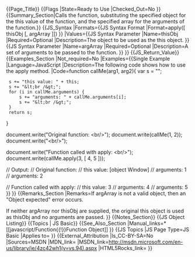 {{Page_Title}}
{{Flags
|State=Ready to Use
|Checked_Out=No
}}
{{Summary_Section|Calls the function, substituting the specified object for the this value of the function, and the specified array for the arguments of the function.}}
{{JS_Syntax
|Formats={{JS Syntax Format
|Format=apply([ thisObj [, argArray ]])
}}
|Values={{JS Syntax Parameter
|Name=thisObj
|Required=Optional
|Description=The object to be used as the this object.
}}{{JS Syntax Parameter
|Name=argArray
|Required=Optional
|Description=A set of arguments to be passed to the function.
}}
}}
{{JS_Return_Value}}
{{Examples_Section
|Not_required=No
|Examples={{Single Example
|Language=JavaScript
|Description=The following code shows how to use the apply method.
|Code=function callMe(arg1, arg2){
     var s = "";
 
     s += "this value: " + this;
     s += "&lt;br /&gt;";
     for (i in callMe.arguments) {
         s += "arguments: " + callMe.arguments[i];
         s += "&lt;br /&gt;";
     }
     return s;
 }
 
 document.write("Original function: &lt;br/&gt;");
 document.write(callMe(1, 2));
 document.write("&lt;br/&gt;");
 
 document.write("Function called with apply: &lt;br/&gt;");
 document.write(callMe.apply(3, [ 4, 5 ]));
 
 // Output: 
 // Original function: 
 // this value: [object Window]
 // arguments: 1
 // arguments: 2
 
 // Function called with apply: 
 // this value: 3
 // arguments: 4
 // arguments: 5
}}
}}
{{Remarks_Section
|Remarks=If argArray is not a valid object, then an "Object expected" error occurs.

If neither argArray nor thisObj are supplied, the original this object is used as thisObj and no arguments are passed.
}}
{{Notes_Section}}
{{JS Object Listing}}
{{Topics | JS Basic}}
{{See_Also_Section
|Manual_links=* [[javascript/Function{{!}}Function Object]]
}}
{{JS Topics
|JS Page Type=JS Basic
|Applies to=
}}
{{External_Attribution
|Is_CC-BY-SA=No
|Sources=MSDN
|MDN_link=
|MSDN_link=http://msdn.microsoft.com/en-us/library/ie/4zc42wh1(v=vs.94).aspx
|HTML5Rocks_link=
}}